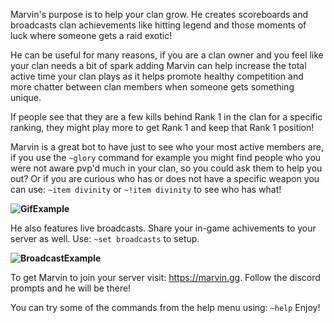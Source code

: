 Marvin's purpose is to help your clan grow. He creates scoreboards and broadcasts clan achievements like hitting legend and those moments of luck where someone gets a raid exotic!

He can be useful for many reasons, if you are a clan owner and you feel like your clan needs a bit of spark adding Marvin can help increase the total active time your clan plays as it helps promote healthy competition and more chatter between clan members when someone gets something unique.

If people see that they are a few kills behind Rank 1 in the clan for a specific ranking, they might play more to get Rank 1 and keep that Rank 1 position!

Marvin is a great bot to have just to see who your most active members are, if you use the `~glory` command for example you might find people who you were not aware pvp'd much in your clan, so you could ask them to help you out? Or if you are curious who has or does not have a specific weapon you can use: `~item divinity` or `~!item divinity` to see who has what!

**![GifExample](https://guardianstats.com/images/github/video.gif)**

He also features live broadcasts. Share your in-game achivements to your server as well. Use: `~set broadcasts` to setup.

**![BroadcastExample](https://guardianstats.com/images/github/broadcast.png)**

To get Marvin to join your server visit: https://marvin.gg. Follow the discord prompts and he will be there!

You can try some of the commands from the help menu using: `~help` Enjoy!
